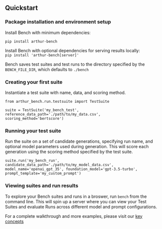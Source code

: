 ## Quickstart
### Package installation and environment setup
Install Bench with minimum dependencies:

`pip install arthur-bench`

Install Bench with optional dependencies for serving results locally:  
`pip install 'arthur-bench[server]'`

Bench saves test suites and test runs to the directory specified by the `BENCH_FILE_DIR`, which defaults to `./bench`

### Creating your first suite

Instantiate a test suite with name, data, and scoring method.

```
from arthur_bench.run.testsuite import TestSuite

suite = TestSuite('my_bench_test', reference_data_path='./path/to/my_data.csv', scoring_method='bertscore')
```

### Running your test suite

Run the suite on a set of candidate generations, specifying run name, and optional model parameters used during generation. This will score each generation using the scoring method specified by the test suite.

```
suite.run('my_bench_run', candidate_data_path='./path/to/my_model_data.csv', model_name='openai_gpt_35', foundation_model='gpt-3.5-turbo', prompt_template='my_custom_prompt')
```

### Viewing suites and run results
To explore your Bench suites and runs in a broswer, run `bench` from the command line. This will spin up a server where you can view your Test Suites and evaluate Runs across different model and prompt configurations.


For a complete walkthrough and more examples, please visit our [key concepts](concepts.md)